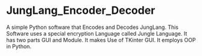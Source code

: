 # JungLang_Encoder_Decoder
A simple Python software that Encodes and Decodes JungLang.
This Software uses a special encryption Language called Jungle Language.
It has two parts GUI and Module.
It makes Use of TKinter GUI.
It employs OOP in Python.
